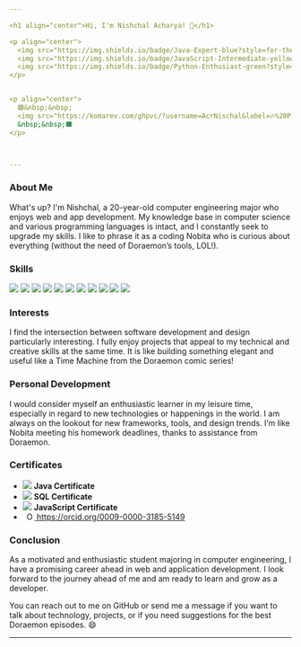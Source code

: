```yaml
---

<h1 align="center">Hi, I'm Nishchal Acharya! 👋</h1>

<p align="center">
  <img src="https://img.shields.io/badge/Java-Expert-blue?style=for-the-badge" />
  <img src="https://img.shields.io/badge/JavaScript-Intermediate-yellow?style=for-the-badge" />
  <img src="https://img.shields.io/badge/Python-Enthusiast-green?style=for-the-badge" />
</p>


<p align="center">
  🟩&nbsp;&nbsp;
  <img src="https://komarev.com/ghpvc/?username=AcrNischal&label=🔥%20Profile%20Views&color=1FA34A&style=flat-square" alt="AcrNischal" />
  &nbsp;&nbsp;🟧
</p>



---
```


### About Me
What's up? I'm Nishchal, a 20-year-old computer engineering major who enjoys web and app development. My knowledge base in computer science and various programming languages is intact, and I constantly seek to upgrade my skills. I like to phrase it as a coding Nobita who is curious about everything (without the need of Doraemon’s tools, LOL!).

### Skills
<p>
  <img src="https://img.shields.io/badge/Java-007396?style=flat-square&logo=java&logoColor=white" /> 
  <img src="https://img.shields.io/badge/JavaScript-F7DF1E?style=flat-square&logo=javascript&logoColor=black" />
  <img src="https://img.shields.io/badge/CSS-1572B6?style=flat-square&logo=css3&logoColor=white" />
  <img src="https://img.shields.io/badge/HTML5-E34F26?style=flat-square&logo=html5&logoColor=white" />
  <img src="https://img.shields.io/badge/Kotlin-0095D5?style=flat-square&logo=kotlin&logoColor=white" />
  <img src="https://img.shields.io/badge/C/C++-00599C?style=flat-square&logo=c&logoColor=white" />
  <img src="https://img.shields.io/badge/MySQL-4479A1?style=flat-square&logo=mysql&logoColor=white" />
  <img src="https://img.shields.io/badge/Python-3776AB?style=flat-square&logo=python&logoColor=white" />
  <img src="https://img.shields.io/badge/C%23-239120?style=flat-square&logo=c-sharp&logoColor=white" />
  <img src="https://img.shields.io/badge/XML-FF6600?style=flat-square&logo=xml&logoColor=white" />
  <img src="https://img.shields.io/badge/PHP-777BB4?style=flat-square&logo=php&logoColor=white" />
</p>

### Interests
I find the intersection between software development and design particularly interesting. I fully enjoy projects that appeal to my technical and creative skills at the same time. It is like building something elegant and useful like a Time Machine from the Doraemon comic series!

### Personal Development
I would consider myself an enthusiastic learner in my leisure time, especially in regard to new technologies or happenings in the world. I am always on the lookout for new frameworks, tools, and design trends. I’m like Nobita meeting his homework deadlines, thanks to assistance from Doraemon.

### Certificates
- <img src="https://img.shields.io/badge/Java-Certificate-orange?style=flat-square" /> **Java Certificate**
- <img src="https://img.shields.io/badge/SQL-Certificate-blue?style=flat-square" /> **SQL Certificate**
- <img src="https://img.shields.io/badge/JavaScript-Certificate-yellow?style=flat-square" /> **JavaScript Certificate**
-  <a
    id="cy-effective-orcid-url"
    class="underline"
     href="https://orcid.org/0009-0000-3185-5149"
     target="orcid.widget"
     rel="me noopener noreferrer"
     style="vertical-align: top">
     <img
        src="https://orcid.org/sites/default/files/images/orcid_16x16.png"
        style="width: 1em; margin-inline-start: 0.5em"
        alt="ORCID iD icon"/>
      https://orcid.org/0009-0000-3185-5149
    </a>

### Conclusion
As a motivated and enthusiastic student majoring in computer engineering, I have a promising career ahead in web and application development. I look forward to the journey ahead of me and am ready to learn and grow as a developer.

You can reach out to me on GitHub or send me a message if you want to talk about technology, projects, or if you need suggestions for the best Doraemon episodes. 😄

---
